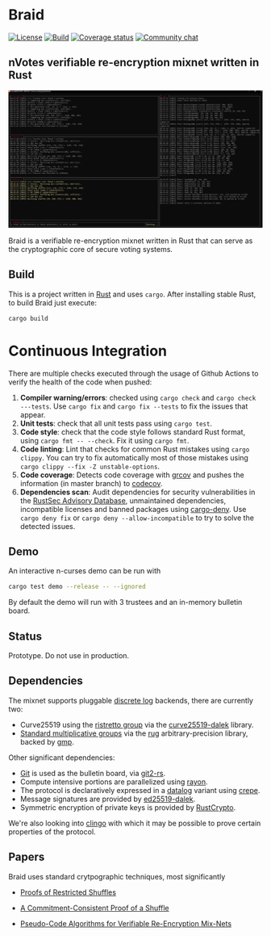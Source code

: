 # Braid

[![License](https://img.shields.io/github/license/nvotes/braid)](License)
[![Build](https://github.com/nvotes/braid/workflows/CI/badge.svg)](https://github.com/nvotes/braid/actions?workflow=CI)
[![Coverage status](https://img.shields.io/codecov/c/github/nvotes/braid)](https://codecov.io/gh/nvotes/braid/)
[![Community chat](https://img.shields.io/discord/651538033291690014)](https://discord.gg/dfdnFWJ)

## nVotes verifiable re-encryption mixnet written in Rust

![Demo](https://github.com/ruescasd/rmx-mg/raw/main/demo.png)

Braid is a verifiable re-encryption mixnet written in Rust that can serve as the 
cryptographic core of secure voting systems. 

## Build

This is a project written in [Rust] and uses `cargo`. After installing 
stable Rust, to build Braid just execute:

```bash
cargo build
```

# Continuous Integration

There are multiple checks executed through the usage of Github Actions to verify
the health of the code when pushed:
1. **Compiler warning/errors**: checked using `cargo check` and 
`cargo check ---tests`. Use `cargo fix` and `cargo fix --tests` to fix the 
issues that appear.
2. **Unit tests**: check that all unit tests pass using `cargo test`.
3. **Code style**: check that the code style follows standard Rust format, using
`cargo fmt -- --check`. Fix it using `cargo fmt`.
4. **Code linting**: Lint that checks for common Rust mistakes using 
`cargo clippy`. You can try to fix automatically most of those mistakes using
`cargo clippy --fix -Z unstable-options`.
5. **Code coverage**: Detects code coverage with [grcov] and pushes the 
information (in master branch) to [codecov].
6. **Dependencies scan**: Audit dependencies for security vulnerabilities in the
[RustSec Advisory Database], unmaintained dependencies, incompatible licenses 
and banned packages using [cargo-deny]. Use `cargo deny fix` or 
`cargo deny --allow-incompatible` to try to solve the detected issues.

## Demo

An interactive n-curses demo can be run with

```bash
cargo test demo --release -- --ignored 
```

By default the demo will run with 3 trustees and an in-memory bulletin board.

## Status

Prototype. Do not use in production.

## Dependencies

The mixnet supports pluggable [discrete log](https://en.wikipedia.org/wiki/Decisional_Diffie%E2%80%93Hellman_assumption) backends, there are currently two:

* Curve25519 using the [ristretto group](https://ristretto.group/) via the [curve25519-dalek](https://github.com/dalek-cryptography/curve25519-dalek) library.
* [Standard multiplicative groups](https://en.wikipedia.org/wiki/Schnorr_group) via the [rug](https://crates.io/crates/rug) arbitrary-precision library, backed by [gmp](https://gmplib.org/).

Other significant dependencies:

* [Git](https://en.wikipedia.org/wiki/Git) is used as the bulletin board, via [git2-rs](https://github.com/rust-lang/git2-rs).
* Compute intensive portions are parallelized using [rayon](https://github.com/rayon-rs/rayon).
* The protocol is declaratively expressed in a [datalog](https://en.wikipedia.org/wiki/Datalog) variant using [crepe](https://github.com/ekzhang/crepe).
* Message signatures are provided by [ed25519-dalek](https://github.com/dalek-cryptography/ed25519-dalek).
* Symmetric encryption of private keys is provided by [RustCrypto](https://github.com/RustCrypto/block-ciphers).

We're also looking into [clingo](https://github.com/potassco/clingo-rs) with which it may be possible to prove certain properties of the protocol.

## Papers

Braid uses standard crytpographic techniques, most significantly

* [Proofs of Restricted Shuffles](http://www.csc.kth.se/~terelius/TeWi10Full.pdf)

* [A Commitment-Consistent Proof of a Shuffle](https://eprint.iacr.org/2011/168.pdf)

* [Pseudo-Code Algorithms for Verifiable Re-Encryption Mix-Nets](https://www.ifca.ai/fc17/voting/papers/voting17_HLKD17.pdf)

[nVotes]: https://nvotes.com
[Rust]: https://www.rust-lang.org/
[grcov]: https://crates.io/crates/grcov
[codecov]: http://codecov.com/
[RustSec Advisory Database]: https://github.com/RustSec/advisory-db/
[cargo-deny]: https://crates.io/crates/cargo-deny